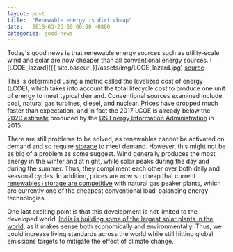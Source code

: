 ```yaml
---
layout: post
title:  "Renewable energy is dirt cheap"
date:   2018-03-26 00:00:00 -0800
categories: good-news
---
```


Today's good news is that renewable energy sources such as utility-scale wind and solar are now cheaper than all conventional energy sources. 
![LCOE_lazard]({{ site.baseurl }}/assets/img/LCOE_lazard.jpg)
[source](https://www.lazard.com/perspective/levelized-cost-of-energy-2017/)

This is determined using a metric called the levelized cost of energy (LCOE), which takes into account the total lifecycle cost to produce one unit of energy to meet typical demand. Conventional sources examined include coal, natural gas turbines, diesel, and nuclear. Prices have dropped much faster than expectation, and in fact the 2017 LCOE is already below the [2020 estimate](https://upload.wikimedia.org/wikipedia/commons/d/df/Projected_LCOE_in_the_U.S._by_2020_%28as_of_2015%29.png) produced by the [US Energy Information Administration](https://www.eia.gov) in 2015.

There are still problems to be solved, as renewables cannot be activated on demand and so require [storage](https://www.lazard.com/perspective/levelized-cost-of-storage-2017/) to meet demand. However, this might not be as big of a problem as some suggest. Wind generally produces the most energy in the winter and at night, while solar peaks during the day and during the summer. Thus, they compliment each other over both daily and seasonal cycles. In addition, prices are now so cheap that current [renewables+storage are competitive](https://cleantechnica.com/2018/03/04/no-huge-energy-storage-breakthrough-needed-renewable-energy/) with natural gas peaker plants, which are currently one of the cheapest conventional load-balancing energy technologies. 

One last exciting point is that this development is not limited to the developed world. [India is building some of the largest solar plants in the world](http://www.latimes.com/world/asia/la-fg-india-solar-20180319-story.html), as it makes sense both economically and environmentally. Thus, we could increase living standards across the world while still hitting global emissions targets to mitigate the effect of climate change.




